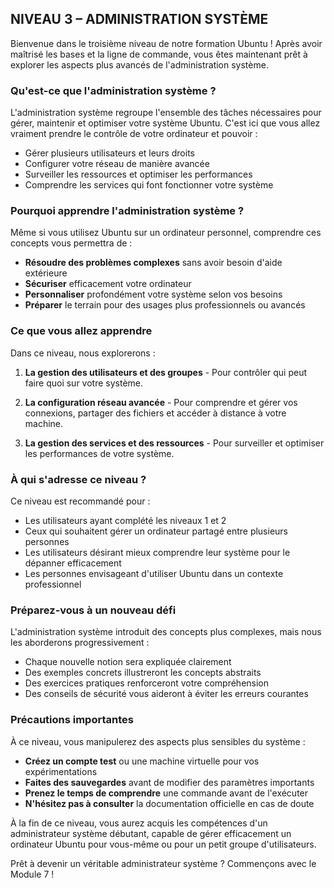 ## NIVEAU 3 – ADMINISTRATION SYSTÈME

Bienvenue dans le troisième niveau de notre formation Ubuntu ! Après avoir maîtrisé les bases et la ligne de commande, vous êtes maintenant prêt à explorer les aspects plus avancés de l'administration système.

### Qu'est-ce que l'administration système ?

L'administration système regroupe l'ensemble des tâches nécessaires pour gérer, maintenir et optimiser votre système Ubuntu. C'est ici que vous allez vraiment prendre le contrôle de votre ordinateur et pouvoir :
- Gérer plusieurs utilisateurs et leurs droits
- Configurer votre réseau de manière avancée
- Surveiller les ressources et optimiser les performances
- Comprendre les services qui font fonctionner votre système

### Pourquoi apprendre l'administration système ?

Même si vous utilisez Ubuntu sur un ordinateur personnel, comprendre ces concepts vous permettra de :
- **Résoudre des problèmes complexes** sans avoir besoin d'aide extérieure
- **Sécuriser** efficacement votre ordinateur
- **Personnaliser** profondément votre système selon vos besoins
- **Préparer** le terrain pour des usages plus professionnels ou avancés

### Ce que vous allez apprendre

Dans ce niveau, nous explorerons :

1. **La gestion des utilisateurs et des groupes** - Pour contrôler qui peut faire quoi sur votre système.

2. **La configuration réseau avancée** - Pour comprendre et gérer vos connexions, partager des fichiers et accéder à distance à votre machine.

3. **La gestion des services et des ressources** - Pour surveiller et optimiser les performances de votre système.

### À qui s'adresse ce niveau ?

Ce niveau est recommandé pour :
- Les utilisateurs ayant complété les niveaux 1 et 2
- Ceux qui souhaitent gérer un ordinateur partagé entre plusieurs personnes
- Les utilisateurs désirant mieux comprendre leur système pour le dépanner efficacement
- Les personnes envisageant d'utiliser Ubuntu dans un contexte professionnel

### Préparez-vous à un nouveau défi

L'administration système introduit des concepts plus complexes, mais nous les aborderons progressivement :
- Chaque nouvelle notion sera expliquée clairement
- Des exemples concrets illustreront les concepts abstraits
- Des exercices pratiques renforceront votre compréhension
- Des conseils de sécurité vous aideront à éviter les erreurs courantes

### Précautions importantes

À ce niveau, vous manipulerez des aspects plus sensibles du système :
- **Créez un compte test** ou une machine virtuelle pour vos expérimentations
- **Faites des sauvegardes** avant de modifier des paramètres importants
- **Prenez le temps de comprendre** une commande avant de l'exécuter
- **N'hésitez pas à consulter** la documentation officielle en cas de doute

À la fin de ce niveau, vous aurez acquis les compétences d'un administrateur système débutant, capable de gérer efficacement un ordinateur Ubuntu pour vous-même ou pour un petit groupe d'utilisateurs.

Prêt à devenir un véritable administrateur système ? Commençons avec le Module 7 !
